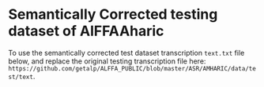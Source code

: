 # Semantically Corrected testing dataset of AlFFAAharic

To use the semantically corrected test dataset transcription `text.txt` file below, and replace the original testing transcription file here: `https://github.com/getalp/ALFFA_PUBLIC/blob/master/ASR/AMHARIC/data/test/text`.